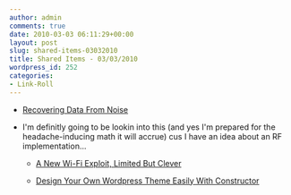 ```yaml
---
author: admin
comments: true
date: 2010-03-03 06:11:29+00:00
layout: post
slug: shared-items-03032010
title: Shared Items - 03/03/2010
wordpress_id: 252
categories:
- Link-Roll
---
```


  * [Recovering Data From Noise](http://rss.slashdot.org/~r/Slashdot/slashdot/~3/q7OaINRogxI/Recovering-Data-From-Noise)
  
- I'm definitly going to be lookin into this (and yes I'm prepared for the headache-inducing math it will accrue) cus I have an idea about an RF implementation...
  * [A New Wi-Fi Exploit, Limited But Clever](http://rss.slashdot.org/~r/Slashdot/slashdot/~3/BY9DQIl2PFI/A-New-Wi-Fi-Exploit-Limited-But-Clever)
  

  * [Design Your Own Wordpress Theme Easily With Constructor](http://feedproxy.google.com/~r/Makeuseof/~3/wPMm2G1CbLU/)
  

